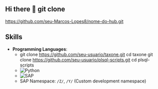 ## Hi there 👋 git clone 

https://github.com/seu-Marcos-Lopes8/nome-do-hub.git



## Skills

- **Programming Languages**:
  - git clone https://github.com/seu-usuario/taxone.git
    cd taxone
    git clone https://github.com/seu-usuario/plsql-scripts.git
    cd plsql-scripts
  - ![Python](https://img.shields.io/badge/Python-3776AB?style=for-the-badge&logo=python&logoColor=white)
  - ![SAP](https://img.shields.io/badge/SAP-0FAAFF?style=for-the-badge&logo=sap&logoColor=white)
  - SAP Namespace: `/Z/`, `/Y/` (Custom development namespace)

  
